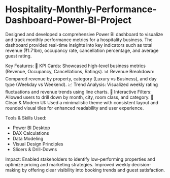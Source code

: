 # Hospitality-Monthly-Performance-Dashboard-Power-BI-Project
Designed and developed a comprehensive Power BI dashboard to visualize and track monthly performance metrics for a hospitality business. The dashboard provided real-time insights into key indicators such as total revenue (₹1.71bn), occupancy rate, cancellation percentage, and average guest rating.

Key Features:
🏨 KPI Cards: Showcased high-level business metrics (Revenue, Occupancy, Cancellations, Ratings).
📊 Revenue Breakdown: Compared revenue by property, category (Luxury vs Business), and day type (Weekday vs Weekend).
📈 Trend Analysis: Visualized weekly rating fluctuations and revenue trends using line charts.
🎯 Interactive Filters: Allowed users to drill down by month, city, room class, and category.
🎨 Clean & Modern UI: Used a minimalistic theme with consistent layout and rounded visual tiles for enhanced readability and user experience.

Tools & Skills Used:
* Power BI Desktop
* DAX Calculations
* Data Modeling
* Visual Design Principles
* Slicers & Drill-Downs

Impact:
Enabled stakeholders to identify low-performing properties and optimize pricing and marketing strategies.
Improved weekly decision-making by offering clear visibility into booking trends and guest satisfaction.
